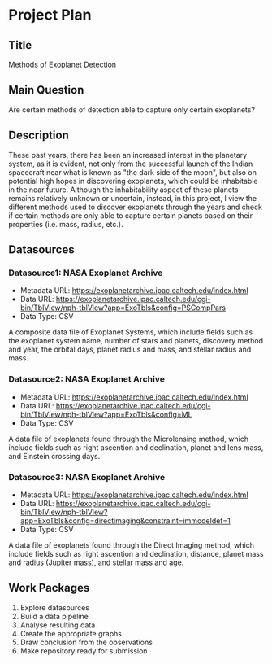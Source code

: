 # Project Plan

## Title
<!-- Give your project a short title. -->
Methods of Exoplanet Detection

## Main Question

<!-- Think about one main question you want to answer based on the data. -->
Are certain methods of detection able to capture only certain exoplanets?

## Description

<!-- Describe your data science project in max. 200 words. Consider writing about why and how you attempt it. -->
These past years, there has been an increased interest in the planetary system, as it is evident, not only from the successful launch of the Indian spacecraft near what is known as "the dark side of the moon", but also on potential high hopes in discovering exoplanets, which could be inhabitable in the near future. Although the inhabitability aspect of these planets remains relatively unknown or uncertain, instead, in this project, I view the different methods used to discover exoplanets through the years and check if certain methods are only able to capture certain planets based on their properties (i.e. mass, radius, etc.).

## Datasources

<!-- Describe each datasources you plan to use in a section. Use the prefic "DatasourceX" where X is the id of the datasource. -->

### Datasource1: NASA Exoplanet Archive
* Metadata URL: https://exoplanetarchive.ipac.caltech.edu/index.html
* Data URL: https://exoplanetarchive.ipac.caltech.edu/cgi-bin/TblView/nph-tblView?app=ExoTbls&config=PSCompPars
* Data Type: CSV

A composite data file of Exoplanet Systems, which include fields such as the exoplanet system name, number of stars and planets, discovery method and year, the orbital days, planet radius and mass, and stellar radius and mass.

### Datasource2: NASA Exoplanet Archive
* Metadata URL: https://exoplanetarchive.ipac.caltech.edu/index.html
* Data URL: https://exoplanetarchive.ipac.caltech.edu/cgi-bin/TblView/nph-tblView?app=ExoTbls&config=ML
* Data Type: CSV

A data file of exoplanets found through the Microlensing method, which include fields such as right ascention and declination, planet and lens mass, and Einstein crossing days.

### Datasource3: NASA Exoplanet Archive
* Metadata URL: https://exoplanetarchive.ipac.caltech.edu/index.html
* Data URL: https://exoplanetarchive.ipac.caltech.edu/cgi-bin/TblView/nph-tblView?app=ExoTbls&config=directimaging&constraint=immodeldef=1
* Data Type: CSV

A data file of exoplanets found through the Direct Imaging method, which include fields such as right ascention and declination, distance, planet mass and radius (Jupiter mass), and stellar mass and age.

## Work Packages

<!-- List of work packages ordered sequentially, each pointing to an issue with more details. -->

1. Explore datasources
2. Build a data pipeline
3. Analyse resulting data
4. Create the appropriate graphs
5. Draw conclusion from the observations
6. Make repository ready for submission
